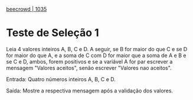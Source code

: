 [beecrowd | 1035](https://www.beecrowd.com.br/judge/pt/problems/view/1035)

# Teste de Seleção 1

Leia 4 valores inteiros A, B, C e D. A seguir, se B for maior do que C e se D for maior do que A, e a soma de C com D for maior que a soma de A e B e se C e D, ambos, forem positivos e se a variável A for par escrever a mensagem "Valores aceitos", senão escrever "Valores nao aceitos".

Entrada: Quatro números inteiros A, B, C e D.

Saída: Mostre a respectiva mensagem após a validação dos valores.